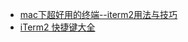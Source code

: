 * [mac下超好用的终端--iterm2用法与技巧](http://blog.csdn.net/thinkdiff/article/details/25075047)
* [iTerm2 快捷键大全](http://blog.csdn.net/zheng0518/article/details/50817329)